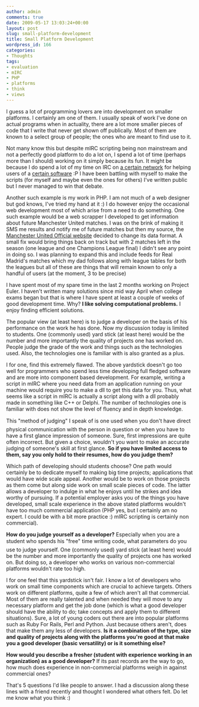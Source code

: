 ```yaml
---
author: admin
comments: true
date: 2009-05-17 13:03:24+00:00
layout: post
slug: small-platform-development
title: Small Platform Development
wordpress_id: 166
categories:
- Thoughts
tags:
- evaluation
- mIRC
- PHP
- platforms
- think
- views
---
```


I guess a lot of programming lovers are into development on smaller platforms. I certainly am one of them. I usually speak of work I've done on actual programs when in actuality, there are a lot more smaller pieces of code that I write that never get shown off publically. Most of them are known to a select group of people; the ones who are meant to find use to it.

Not many know this but despite mIRC scripting being non mainstream and not a perfectly good platform to do a lot on, I spend a lot of time (perhaps more than I should) working on it simply because its fun. It might be because I do spend a lot of my time on IRC on [a certain network](irc://irc.msgplus.net) for helping users of a [certain software](http://msgplus.net) :P I have been battling with myself to make the scripts (for myself and maybe even the ones for others) I've written public but I never managed to win that debate.

Another such example is my work in PHP. I am not much of a web designer but god knows, I've tried my hand at it :) I do however enjoy the occasional web development most of which arise from a need to do something. One such example would be a web scrapper I developed to get information about future Manchester United matches. I was on the brink of making it SMS me results and notify me of future matches but then my source, the [Manchester United Official website](http://manutd.com) decided to change its data format. A small fix would bring things back on track but with 2 matches left in the season (one league and one Champions League final) I didn't see any point in doing so. I was planning to expand this and include feeds for Real Madrid's matches which my dad follows along with league tables for both the leagues but all of these are things that will remain known to only a handful of users (at the moment, 3 to be precise)

I have spent most of my spare time in the last 2 months working on Project Euler. I haven't written many solutions since mid way April when college exams began but that is where I have spent at least a couple of weeks of good development time. Why? **I like solving computational problems.** I enjoy finding efficient solutions.

The popular view (at least here) is to judge a developer on the basis of his performance on the work he has done. Now my discussion today is limited to students. One (commonly used) yard stick (at least here) would be the number and more importantly the quality of projects one has worked on. People judge the grade of the work and things such as the technologies used. Also, the technologies one is familiar with is also granted as a plus.

I for one, find this extremely flawed. The above yardstick doesn't go too well for programmers who spend less time developing full fledged software and are more into component based development. For example, writing a script in mIRC where you need data from an application running on your machine would require you to make a dll to get this data for you. Thus, what seems like a script in mIRC is actually a script along with a dll probably made in something like C++ or Delphi. The number of technologies one is familiar with does not show the level of fluency and in depth knowledge.

This "method of judging" I speak of is one used when you don't have direct physical communication with the person in question or when you have to have a first glance impression of someone. Sure, first impressions are quite often incorrect. But given a choice, wouldn't you want to make an accurate judging of someone's skill at first glance. **So if you have limited access to them, say you only hold to their resumes, how do you judge them?**

Which path of developing should students choose? One path would certainly be to dedicate myself to making big time projects; applications that would have wide scale appeal. Another would be to work on those projects as them come but along side work on small scale pieces of code. The latter allows a developer to indulge in what he enjoys until he strikes and idea worthy of pursuing. If a potential employer asks you of the things you have developed, small scale experience in the above stated platforms wouldn't have too much commercial application (PHP yes, but I certainly am no expert. I could be with a bit more practice :) mIRC scripting is certainly non commercial).

**How do you judge yourself as a developer?** Especially when you are a student who spends his "free" time writing code, what parameters do you use to judge yourself. One (commonly used) yard stick (at least here) would be the number and more importantly the quality of projects one has worked on. But doing so, a developer who works on various non-commercial platforms wouldn't rate too high.

I for one feel that this yardstick isn't fair. I know a lot of developers who work on small time components which are crucial to achieve targets. Others work on different platforms, quite a few of which aren't all that commercial. Most of them are really talented and when needed they will move to any necessary platform and get the job done (which is what a good developer should have the ability to do; take concepts and apply them to different situations). Sure, a lot of young coders out there are into popular platforms such as Ruby For Rails, Perl and Python. Just because others aren't, does that make them any less of developers. **Is it a combination of the type, size and quality of projects along with the platforms you're good at that make you a good developer (basic versatility) or is it something else?**

**How would you describe a fresher (student with experience working in an organization) as a good developer?** If its past records are the way to go, how much does experience in non-commercial platforms weigh in against commercial ones?

That's 5 questions I'd like people to answer. I had a discussion along these lines with a friend recently and thought I wondered what others felt. Do let me know what you think :)
